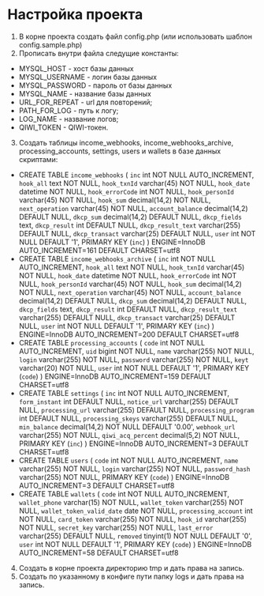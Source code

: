 # Настройка проекта

1. В корне проекта создать файл config.php (или использовать шаблон config.sample.php)
2. Прописать внутри файла следущие константы:
* MYSQL_HOST - хост базы данных
* MYSQL_USERNAME - логин базы данных
* MYSQL_PASSWORD - пароль от базы данных
* MYSQL_NAME - название базы данных
* URL_FOR_REPEAT - url для повторений;
* PATH_FOR_LOG - путь к логу;
* LOG_NAME - название логов;
* QIWI_TOKEN - QIWI-токен.
3. Создать таблицы income_webhooks, income_webhooks_archive, processing_accounts, settings, users и wallets в базе данных скриптами:
* CREATE TABLE `income_webhooks` (
    `inc` int NOT NULL AUTO_INCREMENT,
    `hook_all` text NOT NULL,
    `hook_txnId` varchar(45) NOT NULL,
    `hook_date` datetime NOT NULL,
    `hook_errorCode` int NOT NULL,
    `hook_personId` varchar(45) NOT NULL,
    `hook_sum` decimal(14,2) NOT NULL,
    `next_operation` varchar(45) NOT NULL,
    `account_balance` decimal(14,2) DEFAULT NULL,
    `dkcp_sum` decimal(14,2) DEFAULT NULL,
    `dkcp_fields` text,
    `dkcp_result` int DEFAULT NULL,
    `dkcp_result_text` varchar(255) DEFAULT NULL,
    `dkcp_transact` varchar(25) DEFAULT NULL,
    `user` int NOT NULL DEFAULT '1',
    PRIMARY KEY (`inc`)
  ) ENGINE=InnoDB AUTO_INCREMENT=161 DEFAULT CHARSET=utf8
* CREATE TABLE `income_webhooks_archive` (
    `inc` int NOT NULL AUTO_INCREMENT,
    `hook_all` text NOT NULL,
    `hook_txnId` varchar(45) NOT NULL,
    `hook_date` datetime NOT NULL,
    `hook_errorCode` int NOT NULL,
    `hook_personId` varchar(45) NOT NULL,
    `hook_sum` decimal(14,2) NOT NULL,
    `next_operation` varchar(45) NOT NULL,
    `account_balance` decimal(14,2) DEFAULT NULL,
    `dkcp_sum` decimal(14,2) DEFAULT NULL,
    `dkcp_fields` text,
    `dkcp_result` int DEFAULT NULL,
    `dkcp_result_text` varchar(255) DEFAULT NULL,
    `dkcp_transact` varchar(25) DEFAULT NULL,
    `user` int NOT NULL DEFAULT '1',
    PRIMARY KEY (`inc`)
  ) ENGINE=InnoDB AUTO_INCREMENT=200 DEFAULT CHARSET=utf8
* CREATE TABLE `processing_accounts` (
    `code` int NOT NULL AUTO_INCREMENT,
    `uid` bigint NOT NULL,
    `name` varchar(255) NOT NULL,
    `login` varchar(255) NOT NULL,
    `password` varchar(255) NOT NULL,
    `keyt` varchar(20) NOT NULL,
    `user` int NOT NULL DEFAULT '1',
    PRIMARY KEY (`code`)
  ) ENGINE=InnoDB AUTO_INCREMENT=159 DEFAULT CHARSET=utf8
* CREATE TABLE `settings` (
    `inc` int NOT NULL AUTO_INCREMENT,
    `form_instant` int DEFAULT NULL,
    `notice_url` varchar(255) DEFAULT NULL,
    `processing_url` varchar(255) DEFAULT NULL,
    `processing_program` int DEFAULT NULL,
    `processing_skeys` varchar(255) DEFAULT NULL,
    `min_balance` decimal(14,2) NOT NULL DEFAULT '0.00',
    `webhook_url` varchar(255) NOT NULL,
    `qiwi_acq_percent` decimal(5,2) NOT NULL,
    PRIMARY KEY (`inc`)
  ) ENGINE=InnoDB AUTO_INCREMENT=3 DEFAULT CHARSET=utf8
* CREATE TABLE `users` (
    `code` int NOT NULL AUTO_INCREMENT,
    `name` varchar(255) NOT NULL,
    `login` varchar(255) NOT NULL,
    `password_hash` varchar(255) NOT NULL,
    PRIMARY KEY (`code`)
  ) ENGINE=InnoDB AUTO_INCREMENT=3 DEFAULT CHARSET=utf8
* CREATE TABLE `wallets` (
    `code` int NOT NULL AUTO_INCREMENT,
    `wallet_phone` varchar(15) NOT NULL,
    `wallet_token` varchar(255) NOT NULL,
    `wallet_token_valid_date` date NOT NULL,
    `processing_account` int NOT NULL,
    `card_token` varchar(255) NOT NULL,
    `hook_id` varchar(255) NOT NULL,
    `secret_key` varchar(255) NOT NULL,
    `last_error` varchar(255) DEFAULT NULL,
    `removed` tinyint(1) NOT NULL DEFAULT '0',
    `user` int NOT NULL DEFAULT '1',
    PRIMARY KEY (`code`)
  ) ENGINE=InnoDB AUTO_INCREMENT=58 DEFAULT CHARSET=utf8
4. Создать в корне проекта директорию tmp и дать права на запись.
5. Создать по указанному в конфиге пути папку logs и дать права на запись.